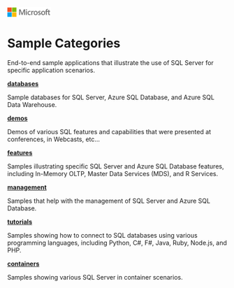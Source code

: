 ![](./media/solutions-microsoft-logo-small.png)

# Sample Categories

End-to-end sample applications that illustrate the use of SQL Server for specific application scenarios.

__[databases](databases/)__

Sample databases for SQL Server, Azure SQL Database, and Azure SQL Data Warehouse.

__[demos](demos/)__

Demos of various SQL features and capabilities that were presented at conferences, in Webcasts, etc...

__[features](features/)__

Samples illustrating specific SQL Server and Azure SQL Database features, including In-Memory OLTP, Master Data Services (MDS), and R Services.

__[management](manage/)__

Samples that help with the management of SQL Server and Azure SQL Database.

__[tutorials](tutorials/)__

Samples showing how to connect to SQL databases using various programming languages, including Python, C#, F#, Java, Ruby, Node.js, and PHP.

__[containers](containers/)__

Samples showing various SQL Server in container scenarios.
